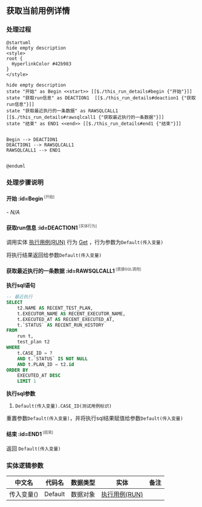 ## 获取当前用例详情 <!-- {docsify-ignore-all} -->

   

### 处理过程

```plantuml
@startuml
hide empty description
<style>
root {
  HyperlinkColor #42b983
}
</style>

hide empty description
state "开始" as Begin <<start>> [[$./this_run_details#begin {"开始"}]]
state "获取run信息" as DEACTION1  [[$./this_run_details#deaction1 {"获取run信息"}]]
state "获取最近执行的一条数据" as RAWSQLCALL1  [[$./this_run_details#rawsqlcall1 {"获取最近执行的一条数据"}]]
state "结束" as END1 <<end>> [[$./this_run_details#end1 {"结束"}]]


Begin --> DEACTION1
DEACTION1 --> RAWSQLCALL1
RAWSQLCALL1 --> END1


@enduml
```


### 处理步骤说明

#### 开始 :id=Begin<sup class="footnote-symbol"> <font color=gray size=1>[开始]</font></sup>



*- N/A*
#### 获取run信息 :id=DEACTION1<sup class="footnote-symbol"> <font color=gray size=1>[实体行为]</font></sup>



调用实体 [执行用例(RUN)](module/TestMgmt/Run.md) 行为 [Get](module/TestMgmt/Run#行为) ，行为参数为`Default(传入变量)`

将执行结果返回给参数`Default(传入变量)`

#### 获取最近执行的一条数据 :id=RAWSQLCALL1<sup class="footnote-symbol"> <font color=gray size=1>[直接SQL调用]</font></sup>



<p class="panel-title"><b>执行sql语句</b></p>

```sql
-- 最近执行	
SELECT
	t2.NAME AS RECENT_TEST_PLAN,
	t.EXECUTOR_NAME AS RECENT_EXECUTOR_NAME,
	t.EXECUTED_AT AS RECENT_EXECUTED_AT,
	t.`STATUS` AS RECENT_RUN_HISTORY
FROM
	run t,
	test_plan t2
WHERE
	t.CASE_ID = ?
	AND t.`STATUS` IS NOT NULL 
	AND t.PLAN_ID = t2.id 
ORDER BY
	EXECUTED_AT DESC 
	LIMIT 1
```

<p class="panel-title"><b>执行sql参数</b></p>

1. `Default(传入变量).CASE_ID(测试用例标识)`

重置参数`Default(传入变量)`，并将执行sql结果赋值给参数`Default(传入变量)`

#### 结束 :id=END1<sup class="footnote-symbol"> <font color=gray size=1>[结束]</font></sup>



返回 `Default(传入变量)`



### 实体逻辑参数

|    中文名   |    代码名    |  数据类型    |  实体   |备注 |
| --------| --------| -------- | -------- | --------   |
|传入变量(<i class="fa fa-check"/></i>)|Default|数据对象|[执行用例(RUN)](module/TestMgmt/Run.md)||
